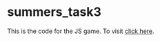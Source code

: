 # summers_task3
This is the code for the JS game. To visit [click here](https://rdev1997.github.io/summers_task3/).
